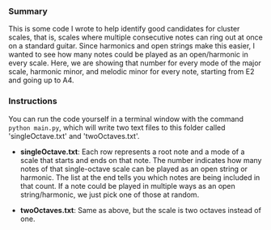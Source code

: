 ### Summary

This is some code I wrote to help identify good candidates for cluster scales, that is, scales where multiple consecutive notes can ring out at once on a standard guitar. Since harmonics and open strings make this easier, I wanted to see how many notes could be played as an open/harmonic in every scale. Here, we are showing that number for every mode of the major scale, harmonic minor, and melodic minor for every note, starting from E2 and going up to A4.

### Instructions

You can run the code yourself in a terminal window with the command `python main.py`, which will write two text files to this folder called 'singleOctave.txt' and 'twoOctaves.txt'.

- **singleOctave.txt**: Each row represents a root note and a mode of a scale that starts and ends on that note. The number indicates how many notes of that single-octave scale can be played as an open string or harmonic. The list at the end tells you which notes are being included in that count. If a note could be played in multiple ways as an open string/harmonic, we just pick one of those at random.

- **twoOctaves.txt**: Same as above, but the scale is two octaves instead of one.
